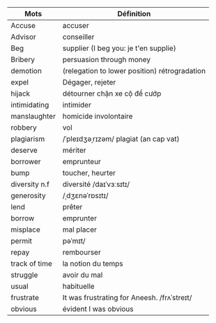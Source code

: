 Mots    		| Définition
---     		| ---
Accuse  		| accuser
Advisor 		| conseiller
Beg 			| supplier (I beg you: je t'en supplie)
Bribery			| persuasion through money
demotion		| (relegation to lower position)	rétrogradation
expel			| Dégager, rejeter
hijack			| détourner chặn xe cộ để cướp 
intimidating	| intimider
manslaughter	| homicide involontaire
robbery			| vol
plagiarism  	|  /ˈpleɪdʒəˌrɪzəm/ plagiat (an cap vat)
deserve			| mériter
borrower		| emprunteur
bump			| toucher, heurter
diversity n.f 	| diversité /daɪˈvɜːsɪtɪ/
generosity		|  /ˌdʒɛnəˈrɒsɪtɪ/
lend 			| prêter
borrow 			| emprunter
misplace		| mal placer
permit 			| pəˈmɪt/
repay			| rembourser
track of time 	| la notion du temps
struggle		| avoir du mal 
usual			| habituelle
frustrate		| It was frustrating for Aneesh.  /frʌˈstreɪt/
obvious			| évident I was obvious
